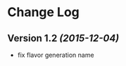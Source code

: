 Change Log
==========

Version 1.2 *(2015-12-04)*
----------------------------

* fix flavor generation name